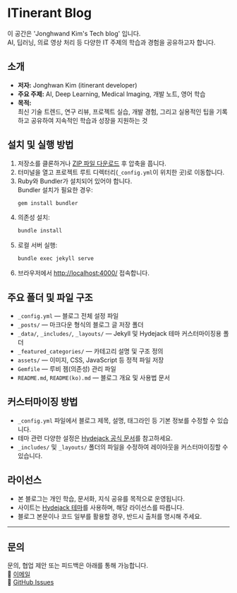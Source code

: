 # ITinerant Blog

이 공간은 'Jonghwand Kim's Tech blog' 입니다.   
AI, 딥러닝, 의료 영상 처리 등 다양한 IT 주제의 학습과 경험을 공유하고자 합니다.

## 소개
- **저자:** Jonghwan Kim (itinerant developer)
- **주요 주제:** AI, Deep Learning, Medical Imaging, 개발 노트, 영어 학습
- **목적:**  
  최신 기술 트렌드, 연구 리뷰, 프로젝트 실습, 개발 경험, 그리고 실용적인 팁을 기록하고 공유하여 지속적인 학습과 성장을 지원하는 것

## 설치 및 실행 방법
1. 저장소를 클론하거나 [ZIP 파일 다운로드](https://github.com/Jonghwan-dev/Jonghwan-dev.github.io/archive/refs/heads/main.zip) 후 압축을 풉니다.
2. 터미널을 열고 프로젝트 루트 디렉터리(`_config.yml`이 위치한 곳)로 이동합니다.
3. Ruby와 Bundler가 설치되어 있어야 합니다.  
   Bundler 설치가 필요한 경우:
   ```bash
   gem install bundler
   ```
4. 의존성 설치:
   ```bash
   bundle install
   ```
5. 로컬 서버 실행:
   ```bash
   bundle exec jekyll serve
   ```
6. 브라우저에서 [http://localhost:4000/](http://localhost:4000/) 접속합니다.

## 주요 폴더 및 파일 구조
- `_config.yml` — 블로그 전체 설정 파일
- `_posts/` — 마크다운 형식의 블로그 글 저장 폴더
- `_data/`, `_includes/`, `_layouts/` — Jekyll 및 Hydejack 테마 커스터마이징용 폴더
- `_featured_categories/` — 카테고리 설명 및 구조 정의
- `assets/` — 이미지, CSS, JavaScript 등 정적 파일 저장
- `Gemfile` — 루비 젬(의존성) 관리 파일
- `README.md`, `README(ko).md` — 블로그 개요 및 사용법 문서

## 커스터마이징 방법
- `_config.yml` 파일에서 블로그 제목, 설명, 태그라인 등 기본 정보를 수정할 수 있습니다.
- 테마 관련 다양한 설정은 [Hydejack 공식 문서](https://hydejack.com/docs/)를 참고하세요.
- `_includes/` 및 `_layouts/` 폴더의 파일을 수정하여 레이아웃을 커스터마이징할 수 있습니다.

## 라이선스
- 본 블로그는 개인 학습, 문서화, 지식 공유를 목적으로 운영됩니다.
- 사이트는 [Hydejack 테마](https://hydejack.com/license/)를 사용하며, 해당 라이선스를 따릅니다.
- 블로그 본문이나 코드 일부를 활용할 경우, 반드시 출처를 명시해 주세요.

---

## 문의
문의, 협업 제안 또는 피드백은 아래를 통해 가능합니다.  
📧 [이메일](mailto:army@ncc.re.kr)  
🐙 [GitHub Issues](https://github.com/Jonghwan-dev/Jonghwan-dev.github.io/issues)
